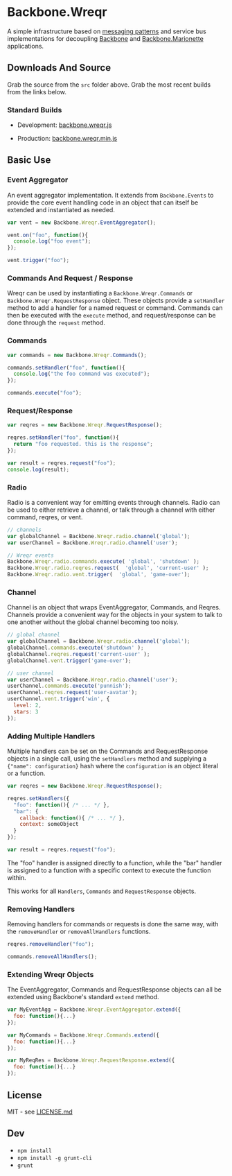 # Backbone.Wreqr

A simple infrastructure based on [messaging patterns](http://www.eaipatterns.com/)
and service bus implementations for decoupling [Backbone](http://backbonejs.org)
and [Backbone.Marionette](http://marionettejs.com) applications.

## Downloads And Source

Grab the source from the `src` folder above. Grab the most recent builds
from the links below.

### Standard Builds

* Development: [backbone.wreqr.js](https://raw.github.com/marionettejs/backbone.wreqr/master/lib/backbone.wreqr.js)

* Production: [backbone.wreqr.min.js](https://raw.github.com/marionettejs/backbone.wreqr/master/lib/backbone.wreqr.min.js)

## Basic Use

### Event Aggregator

An event aggregator implementation. It extends from `Backbone.Events` to
provide the core event handling code in an object that can itself be
extended and instantiated as needed.

```js
var vent = new Backbone.Wreqr.EventAggregator();

vent.on("foo", function(){
  console.log("foo event");
});

vent.trigger("foo");
```

### Commands And Request / Response

Wreqr can be used by instantiating a `Backbone.Wreqr.Commands`
or `Backbone.Wreqr.RequestResponse` object. These objects provide a
`setHandler` method to add a handler for a named request or command.
Commands can then be executed with the `execute` method, and
request/response can be done through the `request` method.

### Commands

```js
var commands = new Backbone.Wreqr.Commands();

commands.setHandler("foo", function(){
  console.log("the foo command was executed");
});

commands.execute("foo");
```

### Request/Response

```js
var reqres = new Backbone.Wreqr.RequestResponse();

reqres.setHandler("foo", function(){
  return "foo requested. this is the response";
});

var result = reqres.request("foo");
console.log(result);
```

### Radio

Radio is a convenient way for emitting events through channels. Radio can be used to either retrieve a channel, or talk through a channel with either command, reqres, or vent.

```js
// channels
var globalChannel = Backbone.Wreqr.radio.channel('global');
var userChannel = Backbone.Wreqr.radio.channel('user');

// Wreqr events
Backbone.Wreqr.radio.commands.execute( 'global', 'shutdown' );
Backbone.Wreqr.radio.reqres.request(  'global', 'current-user' );
Backbone.Wreqr.radio.vent.trigger(  'global', 'game-over');

```

### Channel
Channel is an object that wraps EventAggregator, Commands, and Reqres. Channels provide a convenient way for the objects in your system to talk to one another without the global channel becoming too noisy.

```js
// global channel
var globalChannel = Backbone.Wreqr.radio.channel('global');
globalChannel.commands.execute('shutdown' );
globalChannel.reqres.request('current-user' );
globalChannel.vent.trigger('game-over');

// user channel
var userChannel = Backbone.Wreqr.radio.channel('user');
userChannel.commands.execute('punnish');
userChannel.reqres.request('user-avatar');
userChannel.vent.trigger('win', {
  level: 2,
  stars: 3
});
```

### Adding Multiple Handlers

Multiple handlers can be set on the Commands and RequestResponse
objects in a single call, using the `setHandlers` method and supplying
a `{"name": configuration}` hash where the `configuration` is an
object literal or a function.

```js
var reqres = new Backbone.Wreqr.RequestResponse();

reqres.setHandlers({
  "foo": function(){ /* ... */ },
  "bar": {
    callback: function(){ /* ... */ },
    context: someObject
  }
});

var result = reqres.request("foo");
```

The "foo" handler is assigned directly to a function, while the
"bar" handler is assigned to a function with a specific context
to execute the function within.

This works for all `Handlers`, `Commands` and `RequestResponse`
objects.

### Removing Handlers

Removing handlers for commands or requests is done the
same way, with the `removeHandler` or `removeAllHandlers`
functions.

```js
reqres.removeHandler("foo");

commands.removeAllHandlers();
```

### Extending Wreqr Objects

The EventAggregator, Commands and RequestResponse objects can all be
extended using Backbone's standard `extend` method.

```js
var MyEventAgg = Backbone.Wreqr.EventAggregator.extend({
  foo: function(){...}
});

var MyCommands = Backbone.Wreqr.Commands.extend({
  foo: function(){...}
});

var MyReqRes = Backbone.Wreqr.RequestResponse.extend({
  foo: function(){...}
});
```

## License

MIT - see [LICENSE.md](https://raw.github.com/marionettejs/backbone.wreqr/master/LICENSE.md)

## Dev
* `npm install`
* `npm install -g grunt-cli`
* `grunt`

